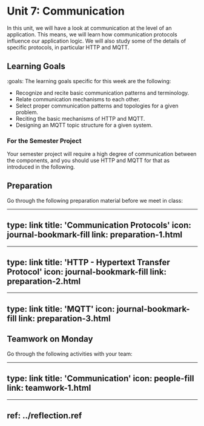 # Unit 7: Communication

In this unit, we will have a look at communication at the level of an application. 
This means, we will learn how communication protocols influence our application logic. 
We will also study some of the details of specific protocols, in particular HTTP and MQTT.

## Learning Goals

:goals: The learning goals specific for this week are the following:

- Recognize and recite basic communication patterns and terminology.
- Relate communication mechanisms to each other.
- Select proper communication patterns and topologies for a given problem.
- Reciting the basic mechanisms of HTTP and MQTT.
- Designing an MQTT topic structure for a given system.


### For the Semester Project

Your semester project will require a high degree of communication between the components, and you should use HTTP and MQTT for that as introduced in the following.


## Preparation

Go through the following preparation material before we meet in class:


---
type: link
title: 'Communication Protocols'
icon: journal-bookmark-fill
link: preparation-1.html
---


---
type: link
title: 'HTTP - Hypertext Transfer Protocol'
icon: journal-bookmark-fill
link: preparation-2.html
---


---
type: link
title: 'MQTT'
icon: journal-bookmark-fill
link: preparation-3.html
---


## Teamwork on Monday

Go through the following activities with your team:


---
type: link
title: 'Communication'
icon: people-fill
link: teamwork-1.html
---


---
ref: ../reflection.ref
---